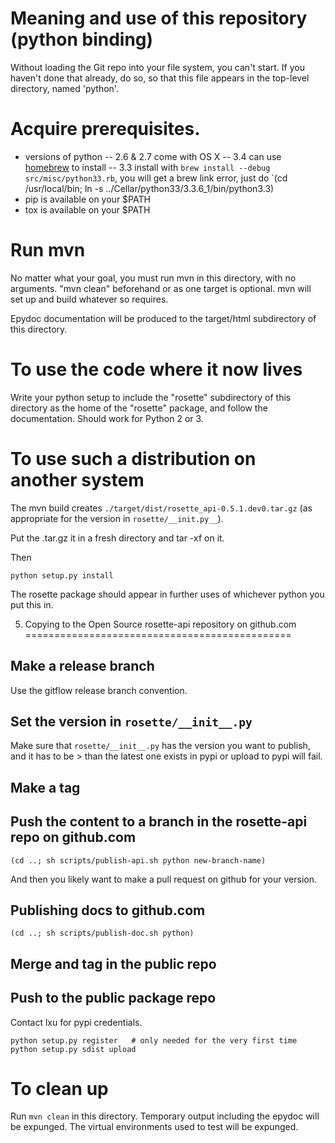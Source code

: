Meaning and use of this repository (python binding)
=============================

Without loading the Git repo into your file system, you can't start.  If you haven't
done that already, do so, so that this file appears in the top-level directory,
named 'python'.

Acquire prerequisites.
=================
- versions of python
-- 2.6 & 2.7 come with OS X
-- 3.4 can use [homebrew](http://brew.sh) to install
-- 3.3 install with `brew install --debug src/misc/python33.rb`, you will get a brew link error, just do `(cd /usr/local/bin; ln -s ../Cellar/python33/3.3.6_1/bin/python3.3)
- pip is available on your $PATH
- tox is available on your $PATH

Run mvn
==============
No matter what your goal, you must run mvn in this directory, with no arguments.
"mvn clean" beforehand or as one target is optional.  mvn will set up and build
whatever so requires.

Epydoc documentation will be produced to the target/html subdirectory of this
directory.

To use the code where it now lives
=============
Write your python setup to include the "rosette" subdirectory of this
directory as the home of the "rosette" package, and follow the documentation.
Should work for Python 2 or 3.

To use such a distribution on another system
=================

The mvn build creates `./target/dist/rosette_api-0.5.1.dev0.tar.gz`
(as appropriate for the version in `rosette/__init.py__`). 

Put the .tar.gz it in a fresh directory and tar -xf on it.

Then

    python setup.py install

The rosette package should appear in further uses of whichever python you put
this in.

5. Copying to the Open Source rosette-api repository on github.com
==============================================

## Make a release branch

Use the gitflow release branch convention.

## Set the version in  `rosette/__init__.py` 

Make sure that `rosette/__init__.py` has the version you want to
publish, and it has to be > than the latest one exists in pypi or
upload to pypi will fail.

## Make a tag

## Push the content to a branch in the rosette-api repo on github.com

    (cd ..; sh scripts/publish-api.sh python new-branch-name)
    
And then you likely want to make a pull request on github for your
version.

## Publishing docs to github.com

    (cd ..; sh scripts/publish-doc.sh python)

## Merge and tag in the public repo

## Push to the public package repo

Contact lxu for pypi credentials.

    python setup.py register   # only needed for the very first time
    python setup.py sdist upload

To clean up
============
Run `mvn clean` in this directory.  Temporary output including the epydoc will
be expunged.  The virtual environments used to test will be expunged.  
